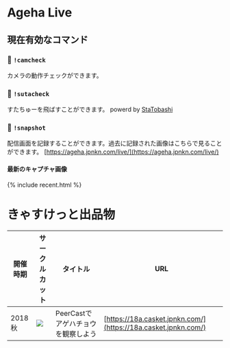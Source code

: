 # Ageha Live

## 現在有効なコマンド

### :large_blue_circle: `!camcheck`
カメラの動作チェックができます。

### :large_blue_circle: `!sutacheck`
すたちゅーを飛ばすことができます。
powerd by [StaTobashi](https://github.com/rgx6/StaTobashi/)

### :large_blue_circle: `!snapshot`
配信画面を記録することができます。過去に記録された画像はこちらで見ることができます。
[https://ageha.jpnkn.com/live/](https://ageha.jpnkn.com/live/)

#### 最新のキャプチャ画像
{% include recent.html %}

# きゃすけっと出品物

|開催時期|サークルカット|タイトル|URL|
|---|---|---|---|
|2018秋|![](https://i.imgur.com/Qoz2eKE.png)|PeerCastでアゲハチョウを観察しよう|[https://18a.casket.jpnkn.com/](https://18a.casket.jpnkn.com/)|
